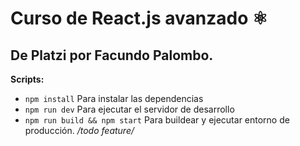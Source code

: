 # Curso de React.js avanzado ⚛️
## De Platzi por Facundo Palombo.

**Scripts:**
 * `npm install` Para instalar las dependencias
 * `npm run dev` Para ejecutar el servidor de desarrollo
 * `npm run build && npm start` Para buildear y ejecutar entorno de producción. */todo feature/*